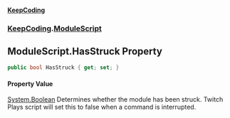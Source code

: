 #### [KeepCoding](index.md 'index')
### [KeepCoding](KeepCoding.md 'KeepCoding').[ModuleScript](KeepCoding_ModuleScript.md 'KeepCoding.ModuleScript')
## ModuleScript.HasStruck Property
```csharp
public bool HasStruck { get; set; }
```
#### Property Value
[System.Boolean](https://docs.microsoft.com/en-us/dotnet/api/System.Boolean 'System.Boolean')
Determines whether the module has been struck. Twitch Plays script will set this to false when a command is interrupted.  
